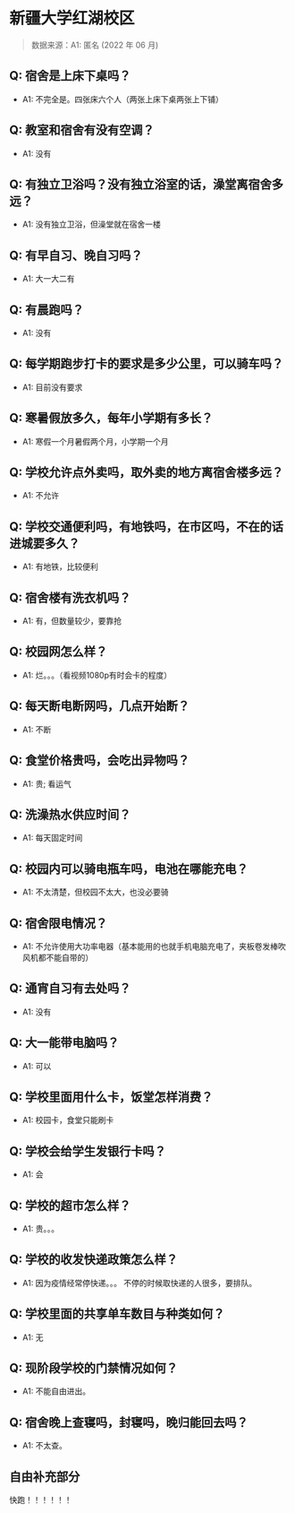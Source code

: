 # 新疆大学红湖校区

> 数据来源：A1: 匿名 (2022 年 06 月)

## Q: 宿舍是上床下桌吗？

- A1: 不完全是。四张床六个人（两张上床下桌两张上下铺）

## Q: 教室和宿舍有没有空调？

- A1: 没有

## Q: 有独立卫浴吗？没有独立浴室的话，澡堂离宿舍多远？

- A1: 没有独立卫浴，但澡堂就在宿舍一楼

## Q: 有早自习、晚自习吗？

- A1: 大一大二有

## Q: 有晨跑吗？

- A1: 没有

## Q: 每学期跑步打卡的要求是多少公里，可以骑车吗？

- A1: 目前没有要求

## Q: 寒暑假放多久，每年小学期有多长？

- A1: 寒假一个月暑假两个月，小学期一个月

## Q: 学校允许点外卖吗，取外卖的地方离宿舍楼多远？

- A1: 不允许

## Q: 学校交通便利吗，有地铁吗，在市区吗，不在的话进城要多久？

- A1: 有地铁，比较便利

## Q: 宿舍楼有洗衣机吗？

- A1: 有，但数量较少，要靠抢

## Q: 校园网怎么样？

- A1: 烂。。。（看视频1080p有时会卡的程度）

## Q: 每天断电断网吗，几点开始断？

- A1: 不断

## Q: 食堂价格贵吗，会吃出异物吗？

- A1: 贵; 看运气

## Q: 洗澡热水供应时间？

- A1: 每天固定时间

## Q: 校园内可以骑电瓶车吗，电池在哪能充电？

- A1: 不太清楚，但校园不太大，也没必要骑

## Q: 宿舍限电情况？

- A1: 不允许使用大功率电器（基本能用的也就手机电脑充电了，夹板卷发棒吹风机都不能自带的）

## Q: 通宵自习有去处吗？

- A1: 没有

## Q: 大一能带电脑吗？

- A1: 可以

## Q: 学校里面用什么卡，饭堂怎样消费？

- A1: 校园卡，食堂只能刷卡

## Q: 学校会给学生发银行卡吗？

- A1: 会

## Q: 学校的超市怎么样？

- A1: 贵。。。

## Q: 学校的收发快递政策怎么样？

- A1: 因为疫情经常停快递。。。
不停的时候取快递的人很多，要排队。

## Q: 学校里面的共享单车数目与种类如何？

- A1: 无

## Q: 现阶段学校的门禁情况如何？

- A1: 不能自由进出。

## Q: 宿舍晚上查寝吗，封寝吗，晚归能回去吗？

- A1: 不太查。

## 自由补充部分

快跑！！！！！！